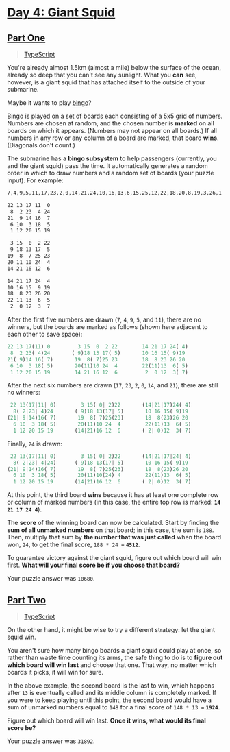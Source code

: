 # [Day 4: Giant Squid](https://adventofcode.com/2021/day/4)

## [Part One](https://adventofcode.com/2021/day/4#part1)

> [TypeScript](/solutions/typescript/2021/04/src/p1.ts)

You're already almost 1.5km (almost a mile) below the surface of the ocean,
already so deep that you can't see any sunlight. What you **can** see, however,
is a giant squid that has attached itself to the outside of your submarine.

Maybe it wants to play
[bingo](<https://en.wikipedia.org/wiki/Bingo_(American_version)>)?

Bingo is played on a set of boards each consisting of a 5x5 grid of numbers.
Numbers are chosen at random, and the chosen number is **marked** on all boards
on which it appears. (Numbers may not appear on all boards.) If all numbers in
any row or any column of a board are marked, that board **wins**. (Diagonals
don't count.)

The submarine has a **bingo subsystem** to help passengers (currently, you and
the giant squid) pass the time. It automatically generates a random order in
which to draw numbers and a random set of boards (your puzzle input). For
example:

```sh
7,4,9,5,11,17,23,2,0,14,21,24,10,16,13,6,15,25,12,22,18,20,8,19,3,26,1

22 13 17 11  0
 8  2 23  4 24
21  9 14 16  7
 6 10  3 18  5
 1 12 20 15 19

 3 15  0  2 22
 9 18 13 17  5
19  8  7 25 23
20 11 10 24  4
14 21 16 12  6

14 21 17 24  4
10 16 15  9 19
18  8 23 26 20
22 11 13  6  5
 2  0 12  3  7
```

After the first five numbers are drawn (`7`, `4`, `9`, `5`, and `11`), there are
no winners, but the boards are marked as follows (shown here adjacent to each
other to save space):

```js
22 13 17(11) 0         3 15  0  2 22        14 21 17 24( 4)
 8  2 23( 4)24       ( 9)18 13 17( 5)       10 16 15( 9)19
21( 9)14 16( 7)       19  8( 7)25 23        18  8 23 26 20
 6 10  3 18( 5)       20(11)10 24  4        22(11)13  6( 5)
 1 12 20 15 19        14 21 16 12  6         2  0 12  3( 7)
```

After the next six numbers are drawn (`17`, `23`, `2`, `0`, `14`, and `21`),
there are still no winners:

```js
 22 13(17|11| 0)        3 15( 0| 2)22       (14|21|17)24( 4)
  8( 2|23| 4)24       ( 9)18 13(17| 5)       10 16 15( 9)19
(21| 9|14)16( 7)       19  8( 7)25(23)       18  8(23)26 20
  6 10  3 18( 5)       20(11)10 24  4        22(11)13  6( 5)
  1 12 20 15 19       (14|21)16 12  6       ( 2| 0)12  3( 7)
```

Finally, `24` is drawn:

```js
 22 13(17|11| 0)        3 15( 0| 2)22       (14|21|17|24| 4)
  8( 2|23| 4|24)      ( 9)18 13(17| 5)       10 16 15( 9)19
(21| 9|14)16( 7)       19  8( 7)25(23)       18  8(23)26 20
  6 10  3 18( 5)       20(11)10(24) 4        22(11)13  6( 5)
  1 12 20 15 19       (14|21)16 12  6       ( 2| 0)12  3( 7)
```

At this point, the third board **wins** because it has at least one complete row
or column of marked numbers (in this case, the entire top row is marked:
**`14 21 17 24 4`**).

The **score** of the winning board can now be calculated. Start by finding the
**sum of all unmarked numbers** on that board; in this case, the sum is `188`.
Then, multiply that sum by **the number that was just called** when the board
won, `24`, to get the final score, `188 * 24 =` **`4512`**.

To guarantee victory against the giant squid, figure out which board will win
first. **What will your final score be if you choose that board?**

Your puzzle answer was `10680`.

## [Part Two](https://adventofcode.com/2021/day/4#part2)

> [TypeScript](/solutions/typescript/2021/04/src/p2.ts)

On the other hand, it might be wise to try a different strategy: let the giant
squid win.

You aren't sure how many bingo boards a giant squid could play at once, so
rather than waste time counting its arms, the safe thing to do is to **figure
out which board will win last** and choose that one. That way, no matter which
boards it picks, it will win for sure.

In the above example, the second board is the last to win, which happens after
`13` is eventually called and its middle column is completely marked. If you
were to keep playing until this point, the second board would have a sum of
unmarked numbers equal to `148` for a final score of `148 * 13 =` **`1924`**.

Figure out which board will win last. **Once it wins, what would its final**
**score be?**

Your puzzle answer was `31892`.
